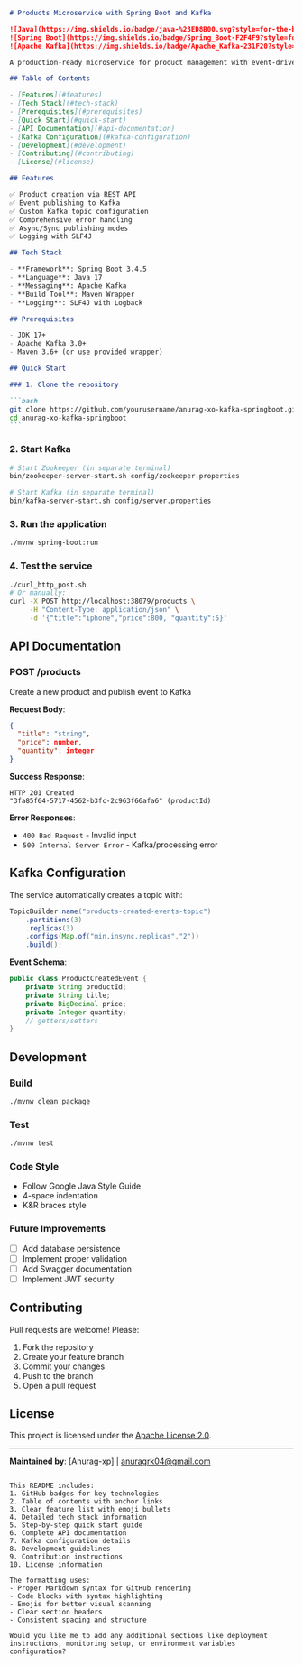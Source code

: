 ````markdown
# Products Microservice with Spring Boot and Kafka

![Java](https://img.shields.io/badge/java-%23ED8B00.svg?style=for-the-badge&logo=openjdk&logoColor=white)
![Spring Boot](https://img.shields.io/badge/Spring_Boot-F2F4F9?style=for-the-badge&logo=spring-boot)
![Apache Kafka](https://img.shields.io/badge/Apache_Kafka-231F20?style=for-the-badge&logo=apache-kafka&logoColor=white)

A production-ready microservice for product management with event-driven architecture using Spring Boot and Apache Kafka.

## Table of Contents

- [Features](#features)
- [Tech Stack](#tech-stack)
- [Prerequisites](#prerequisites)
- [Quick Start](#quick-start)
- [API Documentation](#api-documentation)
- [Kafka Configuration](#kafka-configuration)
- [Development](#development)
- [Contributing](#contributing)
- [License](#license)

## Features

✅ Product creation via REST API  
✅ Event publishing to Kafka  
✅ Custom Kafka topic configuration  
✅ Comprehensive error handling  
✅ Async/Sync publishing modes  
✅ Logging with SLF4J

## Tech Stack

- **Framework**: Spring Boot 3.4.5
- **Language**: Java 17
- **Messaging**: Apache Kafka
- **Build Tool**: Maven Wrapper
- **Logging**: SLF4J with Logback

## Prerequisites

- JDK 17+
- Apache Kafka 3.0+
- Maven 3.6+ (or use provided wrapper)

## Quick Start

### 1. Clone the repository

```bash
git clone https://github.com/yourusername/anurag-xo-kafka-springboot.git
cd anurag-xo-kafka-springboot
```
````

### 2. Start Kafka

```bash
# Start Zookeeper (in separate terminal)
bin/zookeeper-server-start.sh config/zookeeper.properties

# Start Kafka (in separate terminal)
bin/kafka-server-start.sh config/server.properties
```

### 3. Run the application

```bash
./mvnw spring-boot:run
```

### 4. Test the service

```bash
./curl_http_post.sh
# Or manually:
curl -X POST http://localhost:38079/products \
     -H "Content-Type: application/json" \
     -d '{"title":"iphone","price":800, "quantity":5}'
```

## API Documentation

### POST /products

Create a new product and publish event to Kafka

**Request Body**:

```json
{
  "title": "string",
  "price": number,
  "quantity": integer
}
```

**Success Response**:

```
HTTP 201 Created
"3fa85f64-5717-4562-b3fc-2c963f66afa6" (productId)
```

**Error Responses**:

- `400 Bad Request` - Invalid input
- `500 Internal Server Error` - Kafka/processing error

## Kafka Configuration

The service automatically creates a topic with:

```java
TopicBuilder.name("products-created-events-topic")
    .partitions(3)
    .replicas(3)
    .configs(Map.of("min.insync.replicas","2"))
    .build();
```

**Event Schema**:

```java
public class ProductCreatedEvent {
    private String productId;
    private String title;
    private BigDecimal price;
    private Integer quantity;
    // getters/setters
}
```

## Development

### Build

```bash
./mvnw clean package
```

### Test

```bash
./mvnw test
```

### Code Style

- Follow Google Java Style Guide
- 4-space indentation
- K&R braces style

### Future Improvements

- [ ] Add database persistence
- [ ] Implement proper validation
- [ ] Add Swagger documentation
- [ ] Implement JWT security

## Contributing

Pull requests are welcome! Please:

1. Fork the repository
2. Create your feature branch
3. Commit your changes
4. Push to the branch
5. Open a pull request

## License

This project is licensed under the [Apache License 2.0](LICENSE).

---

**Maintained by**: [Anurag-xp] | anuragrk04@gmail.com

```

This README includes:
1. GitHub badges for key technologies
2. Table of contents with anchor links
3. Clear feature list with emoji bullets
4. Detailed tech stack information
5. Step-by-step quick start guide
6. Complete API documentation
7. Kafka configuration details
8. Development guidelines
9. Contribution instructions
10. License information

The formatting uses:
- Proper Markdown syntax for GitHub rendering
- Code blocks with syntax highlighting
- Emojis for better visual scanning
- Clear section headers
- Consistent spacing and structure

Would you like me to add any additional sections like deployment instructions, monitoring setup, or environment variables configuration?
```
